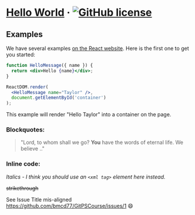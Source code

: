# [Hello World](https://reactjs.org/) &middot; [![GitHub license](https://img.shields.io/badge/license-MIT-blue.svg)](https://github.com/bmcd77/GitPSCourse/blob/master/LICENSE)


## Examples

We have several examples [on the React website](https://reactjs.org/). Here is the first one to get you started:

```jsx
function HelloMessage({ name }) {
  return <div>Hello {name}</div>;
}

ReactDOM.render(
  <HelloMessage name="Taylor" />,
  document.getElementById('container')
);
```

This example will render "Hello Taylor" into a container on the page.

### Blockquotes:

> "Lord, to whom shall we go? 
> **You** have the words of eternal life. We believe .."

### Inline code:

*Italics - I think you should use an*
*`<xml tag>` element here instead.*

~~strikethrough~~

See Issue Title mis-aligned https://github.com/bmcd77/GitPSCourse/issues/1 :smile:

